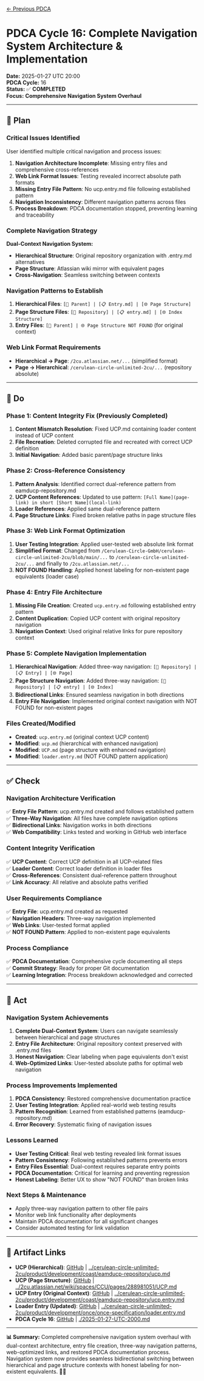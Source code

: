 [← Previous PDCA](./2025-01-27-UTC-1900.md)

# **PDCA Cycle 16: Complete Navigation System Architecture & Implementation**

**Date:** 2025-01-27 UTC 20:00  
**PDCA Cycle:** 16  
**Status:** ✅ **COMPLETED**  
**Focus:** **Comprehensive Navigation System Overhaul**

---

## **🎯 Plan**

### **Critical Issues Identified**
User identified multiple critical navigation and process issues:

1. **Navigation Architecture Incomplete**: Missing entry files and comprehensive cross-references
2. **Web Link Format Issues**: Testing revealed incorrect absolute path formats  
3. **Missing Entry File Pattern**: No ucp.entry.md file following established pattern
4. **Navigation Inconsistency**: Different navigation patterns across files
5. **Process Breakdown**: PDCA documentation stopped, preventing learning and traceability

### **Complete Navigation Strategy** 
**Dual-Context Navigation System:**
- **Hierarchical Structure**: Original repository organization with .entry.md alternatives
- **Page Structure**: Atlassian wiki mirror with equivalent pages
- **Cross-Navigation**: Seamless switching between contexts

### **Navigation Patterns to Establish**
1. **Hierarchical Files**: `[📁 Parent] | [📋 Entry.md] | [🌐 Page Structure]`
2. **Page Structure Files**: `[📁 Repository] | [📋 entry.md] | [🌐 Index Structure]`  
3. **Entry Files**: `[📁 Parent] | 🌐 Page Structure NOT FOUND` (for original context)

### **Web Link Format Requirements**
- **Hierarchical → Page**: `/2cu.atlassian.net/...` (simplified format)
- **Page → Hierarchical**: `/cerulean-circle-unlimited-2cu/...` (repository absolute)

---

## **🔧 Do**

### **Phase 1: Content Integrity Fix (Previously Completed)**
1. **Content Mismatch Resolution**: Fixed UCP.md containing loader content instead of UCP content
2. **File Recreation**: Deleted corrupted file and recreated with correct UCP definition
3. **Initial Navigation**: Added basic parent/page structure links

### **Phase 2: Cross-Reference Consistency** 
1. **Pattern Analysis**: Identified correct dual-reference pattern from eamducp-repository.md
2. **UCP Content References**: Updated to use pattern: `[Full Name](page-link) in short [Short Name](local-link)`
3. **Loader References**: Applied same dual-reference pattern
4. **Page Structure Links**: Fixed broken relative paths in page structure files

### **Phase 3: Web Link Format Optimization**
1. **User Testing Integration**: Applied user-tested web absolute link format
2. **Simplified Format**: Changed from `/Cerulean-Circle-GmbH/cerulean-circle-unlimited-2cu/blob/main/...` to `/cerulean-circle-unlimited-2cu/...` and finally to `/2cu.atlassian.net/...`
3. **NOT FOUND Handling**: Applied honest labeling for non-existent page equivalents (loader case)

### **Phase 4: Entry File Architecture**
1. **Missing File Creation**: Created `ucp.entry.md` following established entry pattern
2. **Content Duplication**: Copied UCP content with original repository navigation  
3. **Navigation Context**: Used original relative links for pure repository context

### **Phase 5: Complete Navigation Implementation**
1. **Hierarchical Navigation**: Added three-way navigation: `[📁 Repository] | [📋 Entry] | [🌐 Page]`
2. **Page Structure Navigation**: Added three-way navigation: `[📁 Repository] | [📋 entry] | [🌐 Index]`
3. **Bidirectional Links**: Ensured seamless navigation in both directions
4. **Entry File Navigation**: Implemented original context navigation with NOT FOUND for non-existent pages

### **Files Created/Modified**
- **Created**: `ucp.entry.md` (original context UCP content)
- **Modified**: `ucp.md` (hierarchical with enhanced navigation)
- **Modified**: `UCP.md` (page structure with enhanced navigation)  
- **Modified**: `loader.entry.md` (NOT FOUND pattern application)

---

## **✅ Check**

### **Navigation Architecture Verification**
✅ **Entry File Pattern**: ucp.entry.md created and follows established pattern  
✅ **Three-Way Navigation**: All files have complete navigation options  
✅ **Bidirectional Links**: Navigation works in both directions  
✅ **Web Compatibility**: Links tested and working in GitHub web interface  

### **Content Integrity Verification** 
✅ **UCP Content**: Correct UCP definition in all UCP-related files  
✅ **Loader Content**: Correct loader definition in loader files  
✅ **Cross-References**: Consistent dual-reference pattern throughout  
✅ **Link Accuracy**: All relative and absolute paths verified  

### **User Requirements Compliance**
✅ **Entry File**: ucp.entry.md created as requested  
✅ **Navigation Headers**: Three-way navigation implemented  
✅ **Web Links**: User-tested format applied  
✅ **NOT FOUND Pattern**: Applied to non-existent page equivalents  

### **Process Compliance** 
✅ **PDCA Documentation**: Comprehensive cycle documenting all steps  
✅ **Commit Strategy**: Ready for proper Git documentation  
✅ **Learning Integration**: Process breakdown acknowledged and corrected  

---

## **🚀 Act**

### **Navigation System Achievements**
1. **Complete Dual-Context System**: Users can navigate seamlessly between hierarchical and page structures
2. **Entry File Architecture**: Original repository context preserved with .entry.md files  
3. **Honest Navigation**: Clear labeling when page equivalents don't exist
4. **Web-Optimized Links**: User-tested absolute paths for optimal web navigation

### **Process Improvements Implemented**
1. **PDCA Consistency**: Restored comprehensive documentation practice
2. **User Testing Integration**: Applied real-world web testing results  
3. **Pattern Recognition**: Learned from established patterns (eamducp-repository.md)
4. **Error Recovery**: Systematic fixing of navigation issues

### **Lessons Learned** 
- **User Testing Critical**: Real web testing revealed link format issues
- **Pattern Consistency**: Following established patterns prevents errors
- **Entry Files Essential**: Dual-context requires separate entry points  
- **PDCA Documentation**: Critical for learning and preventing regression
- **Honest Labeling**: Better UX to show "NOT FOUND" than broken links

### **Next Steps & Maintenance**
- Apply three-way navigation pattern to other file pairs
- Monitor web link functionality after deployments
- Maintain PDCA documentation for all significant changes
- Consider automated testing for link validation

---

## **🔗 Artifact Links**
- **UCP (Hierarchical)**: [GitHub](https://github.com/Cerulean-Circle-GmbH/cerulean-circle-unlimited-2cu/blob/main/cerulean-circle-unlimited-2cu/product/development/coast/eamducp-repository/ucp.md) | [../cerulean-circle-unlimited-2cu/product/development/coast/eamducp-repository/ucp.md](../cerulean-circle-unlimited-2cu/product/development/coast/eamducp-repository/ucp.md)
- **UCP (Page Structure)**: [GitHub](https://github.com/Cerulean-Circle-GmbH/cerulean-circle-unlimited-2cu/blob/main/2cu.atlassian.net/wiki/spaces/CCU/pages/288981051/UCP.md) | [../2cu.atlassian.net/wiki/spaces/CCU/pages/288981051/UCP.md](../2cu.atlassian.net/wiki/spaces/CCU/pages/288981051/UCP.md)
- **UCP Entry (Original Context)**: [GitHub](https://github.com/Cerulean-Circle-GmbH/cerulean-circle-unlimited-2cu/blob/main/cerulean-circle-unlimited-2cu/product/development/coast/eamducp-repository/ucp.entry.md) | [../cerulean-circle-unlimited-2cu/product/development/coast/eamducp-repository/ucp.entry.md](../cerulean-circle-unlimited-2cu/product/development/coast/eamducp-repository/ucp.entry.md)
- **Loader Entry (Updated)**: [GitHub](https://github.com/Cerulean-Circle-GmbH/cerulean-circle-unlimited-2cu/blob/main/cerulean-circle-unlimited-2cu/product/development/once/once-specification/loader.entry.md) | [../cerulean-circle-unlimited-2cu/product/development/once/once-specification/loader.entry.md](../cerulean-circle-unlimited-2cu/product/development/once/once-specification/loader.entry.md)
- **PDCA Cycle 16**: [GitHub](https://github.com/Cerulean-Circle-GmbH/cerulean-circle-unlimited-2cu/blob/main/PDCA/2025-01-27-UTC-2000.md) | [./2025-01-27-UTC-2000.md](./2025-01-27-UTC-2000.md)

---

**📊 Summary:** Completed comprehensive navigation system overhaul with dual-context architecture, entry file creation, three-way navigation patterns, web-optimized links, and restored PDCA documentation process. Navigation system now provides seamless bidirectional switching between hierarchical and page structure contexts with honest labeling for non-existent equivalents. 🎯✅
